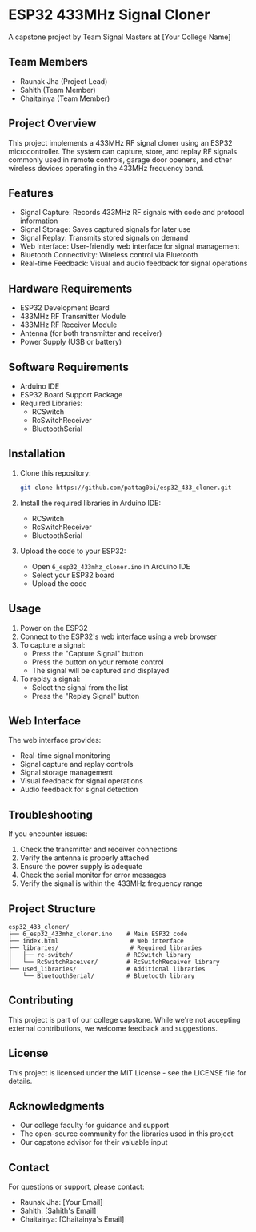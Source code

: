 # ESP32 433MHz Signal Cloner

A capstone project by Team Signal Masters at [Your College Name]

## Team Members

- Raunak Jha (Project Lead)
- Sahith (Team Member)
- Chaitainya (Team Member)

## Project Overview

This project implements a 433MHz RF signal cloner using an ESP32 microcontroller. The system can capture, store, and replay RF signals commonly used in remote controls, garage door openers, and other wireless devices operating in the 433MHz frequency band.

## Features

- Signal Capture: Records 433MHz RF signals with code and protocol information
- Signal Storage: Saves captured signals for later use
- Signal Replay: Transmits stored signals on demand
- Web Interface: User-friendly web interface for signal management
- Bluetooth Connectivity: Wireless control via Bluetooth
- Real-time Feedback: Visual and audio feedback for signal operations

## Hardware Requirements

- ESP32 Development Board
- 433MHz RF Transmitter Module
- 433MHz RF Receiver Module
- Antenna (for both transmitter and receiver)
- Power Supply (USB or battery)

## Software Requirements

- Arduino IDE
- ESP32 Board Support Package
- Required Libraries:
  - RCSwitch
  - RcSwitchReceiver
  - BluetoothSerial

## Installation

1. Clone this repository:

   ```bash
   git clone https://github.com/pattag0bi/esp32_433_cloner.git
   ```

2. Install the required libraries in Arduino IDE:

   - RCSwitch
   - RcSwitchReceiver
   - BluetoothSerial

3. Upload the code to your ESP32:
   - Open `6_esp32_433mhz_cloner.ino` in Arduino IDE
   - Select your ESP32 board
   - Upload the code

## Usage

1. Power on the ESP32
2. Connect to the ESP32's web interface using a web browser
3. To capture a signal:
   - Press the "Capture Signal" button
   - Press the button on your remote control
   - The signal will be captured and displayed
4. To replay a signal:
   - Select the signal from the list
   - Press the "Replay Signal" button

## Web Interface

The web interface provides:

- Real-time signal monitoring
- Signal capture and replay controls
- Signal storage management
- Visual feedback for signal operations
- Audio feedback for signal detection

## Troubleshooting

If you encounter issues:

1. Check the transmitter and receiver connections
2. Verify the antenna is properly attached
3. Ensure the power supply is adequate
4. Check the serial monitor for error messages
5. Verify the signal is within the 433MHz frequency range

## Project Structure

```
esp32_433_cloner/
├── 6_esp32_433mhz_cloner.ino    # Main ESP32 code
├── index.html                    # Web interface
├── libraries/                    # Required libraries
│   ├── rc-switch/               # RCSwitch library
│   └── RcSwitchReceiver/        # RcSwitchReceiver library
└── used_libraries/              # Additional libraries
    └── BluetoothSerial/         # Bluetooth library
```

## Contributing

This project is part of our college capstone. While we're not accepting external contributions, we welcome feedback and suggestions.

## License

This project is licensed under the MIT License - see the LICENSE file for details.

## Acknowledgments

- Our college faculty for guidance and support
- The open-source community for the libraries used in this project
- Our capstone advisor for their valuable input

## Contact

For questions or support, please contact:

- Raunak Jha: [Your Email]
- Sahith: [Sahith's Email]
- Chaitainya: [Chaitainya's Email]
